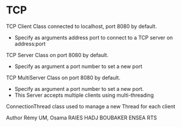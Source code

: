 # TCP

TCP Client Class connected to localhost, port 8080 by default.
 * Specify as arguments address port to connect to a TCP server on address:port
 
TCP Server Class on port 8080 by default.
 * Specify as argument a port number to set a new port
 
TCP MultiServer Class on port 8080 by default.
 * Specify as argument a port number to set a new port.
 * This Server accepts multiple clients using multi-threading
 
 ConnectionThread class used to manage a new Thread for each client
 
Author Rémy UM, Osama RAIES HADJ BOUBAKER
ENSEA RTS
